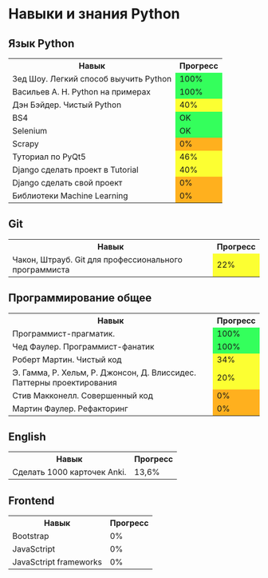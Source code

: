 Навыки и знания Python
======================

Язык Python
----------------------
<table>
  <th>Навык</th>
  <th>Прогресс</th>
  <tr>
    <td>Зед Шоу. Легкий способ выучить Python</td>
    <td bgcolor="#34ff5c">100%</td>
  </tr>
  <tr>
    <td>Васильев А. Н. Python на примерах</td>
    <td bgcolor="#34ff5c">100%</td>
  </tr>
  <tr>
    <td>Дэн Бэйдер. Чистый Python</td>
    <td bgcolor="#fcff32">40%</td>
  </tr>
  <tr>
    <td>BS4</td>
    <td bgcolor="#34ff5c">OK</td>
  </tr>
  <tr>
    <td>Selenium</td>
    <td bgcolor="#34ff5c">OK</td>
  </tr>
   <tr>
    <td>Scrapy</td>
    <td bgcolor="#ffb01e">0%</td>
  </tr>
  <tr>
    <td>Туториал по PyQt5</td>
    <td bgcolor="#fcff32">46%</td>
  </tr>
  <tr>
    <td>Django сделать проект в Tutorial</td>
    <td bgcolor="#fcff32">40%</td>
  </tr>
  <tr>
    <td>Django сделать свой проект</td>
    <td bgcolor="#ffb01e">0%</td>
  </tr>
  <tr>
    <td>Библиотеки Machine Learning</td>
    <td bgcolor="#ffb01e">0%</td>
  </tr>
</table>

Git
-------------------
<table>
  <th>Навык</th>
  <th>Прогресс</th>
  <tr >
    <td>Чакон, Штрауб. Git для профессионального программиста</td>
    <td bgcolor ="#fcff32">22%</td>
  </tr>
</table>

Программирование общее
----------------------
<table>
  <th>Навык</th>
  <th>Прогресс</th>
  <tr>
    <td>Программист-прагматик.</td>
    <td bgcolor="#34ff5c">100%</td>
  </tr>
  <tr>
    <td>Чед Фаулер. Программист-фанатик</td>
    <td bgcolor="#34ff5c">100%</td>
  </tr>
  <tr>
    <td>Роберт Мартин. Чистый код</td>
    <td bgcolor="#fcff32">34%</td>
  </tr>
  <tr>
    <td>Э. Гамма, Р. Хельм, Р. Джонсон, Д. Влиссидес. Паттерны проектирования</td>
    <td bgcolor="#fcff32">20%</td>
  </tr>
  <tr>
    <td>Стив Макконелл. Совершенный код</td>
    <td bgcolor="#ffb01e">0%</td>
  </tr>
  <tr>
    <td>Мартин Фаулер. Рефакторинг</td>
    <td bgcolor="#ffb01e">0%</td>
  </tr>
</table>

English
----------------------
<table>
  <th>Навык</th>
  <th>Прогресс</th>
  <tr>
    <td>Сделать 1000 карточек Anki.</td>
    <td>13,6%</td>
  </tr>
</table>

Frontend
----------------------
<table>
  <th>Навык</th>
  <th>Прогресс</th>
  <tr>
    <td>Bootstrap</td>
    <td>0%</td>
  </tr>
  <tr>
    <td>JavaSctript</td>
    <td>0%</td>
  </tr>
  <tr>
    <td>JavaSctript frameworks</td>
    <td>0%</td>
  </tr>
</table>
